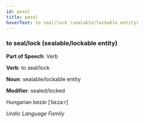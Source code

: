 ```yaml
---
id: pesol
title: pesol
hoverText: to seal/lock (sealable/lockable entity)
---
```


### to seal/lock (sealable/lockable entity)

**Part of Speech**: Verb

**Verb**: to seal/lock

**Noun**: sealable/lockable entity

**Modifier**: sealed/locked

Hungarian bezár [ˈbɛzaːr]

*Uralic Language Family*